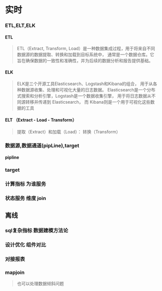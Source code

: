 # 实时

### ETL,ELT,ELK
#### ETL
>ETL（Extract, Transform, Load）是一种数据集成过程，用于将来自不同数据源的数据提取、转换和加载到目标系统中，
> 通常是一个数据仓库。它旨在确保数据的一致性和准确性，并为后续的数据分析和报告提供基础。
#### ELK
>ELK是三个开源工具Elasticsearch、Logstash和Kibana的组合，
> 用于从各种数据源收集、处理和可视化大量的日志数据。
> Elasticsearch是一个分布式搜索和分析引擎，Logstash是一个数据收集引擎，
> 用于将日志数据从不同源转移并传递到 Elasticsearch，
> 而 Kibana则是一个用于可视化这些数据的工具
#### ELT （Extract - Load - Transform）
> 提取（Extract）和加载（Load）：
> 转换（Transform）

### 数据源,数据通道(pipLine),target
#### pipline
### target

### 计算指标 为谁服务
### 状态服务 维度 join

## 离线
### sql复杂指标 数据建模方法论
### 设计优化 组件对比
### 对接报表

### mapjoin
>也可以处理数据倾斜问题
> 
